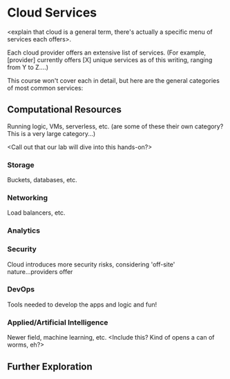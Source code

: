 # Cloud Services

<explain that cloud is a general term, there's actually a specific menu of services each offers>.

Each cloud provider offers an extensive list of services. (For example, [provider] currently offers [X] unique services as of this writing, ranging from Y to Z....)

This course won't cover each in detail, but here are the general categories of most common services:

## Computational Resources

Running logic, VMs, serverless, etc. (are some of these their own category? This is a very large category...)

<Call out that our lab will dive into this hands-on?>

### Storage

Buckets, databases, etc.

### Networking

Load balancers, etc.

### Analytics

### Security

Cloud introduces more security risks, considering 'off-site' nature...providers offer

### DevOps

Tools needed to develop the apps and logic and fun!

### Applied/Artificial Intelligence

Newer field, machine learning, etc. <Include this? Kind of opens a can of worms, eh?>

## Further Exploration
